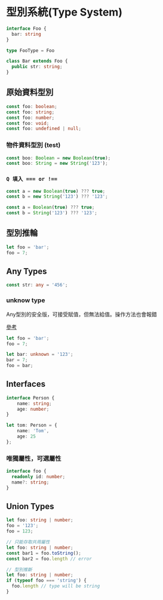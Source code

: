 # 型別系統(Type System)

```ts
interface Foo {
  bar: string
}

type FooType = Foo

class Bar extends Foo {
  public str: string;
}
```

## 原始資料型別

```ts
const foo: boolean;
const foo: string;
const foo: number;
const foo: void;
const foo: undefined | null;
```

### 物件資料型別 (test)

```ts
const boo: Boolean = new Boolean(true);
const boo: String = new String('123');
```

### `Q 填入 === or !==`

```js
const a = new Boolean(true) ??? true;
const b = new String('123') ??? '123';

const a = Boolean(true) ??? true;
const b = String('123') ??? '123';
```

## 型別推輪

```ts
let foo = 'bar';
foo = 7;
```

## Any Types

```ts
const str: any = '456';
```

### unknow type

Any型別的安全版，可接受賦值，但無法給值。操作方法也會報錯

[參考](https://ithelp.ithome.com.tw/articles/10223315)

```ts
let foo = 'bar';
foo = 7;

let bar: unknown = '123';
bar = 7;
foo = bar;
```

## Interfaces

```ts
interface Person {
    name: string;
    age: number;
}

let tom: Person = {
    name: 'Tom',
    age: 25
};
```

### 唯獨屬性，可選屬性

```ts
interface foo {
  readonly id: number;
  name?: string;
}
```

## Union Types

```ts
let foo: string | number;
foo = '123';
foo = 123;
```

```ts
// 只能存取共用屬性
let foo: string | number;
const bar1 = foo.toString();
const bar2 = foo.length // error
```

```ts
// 型別推斷
let foo: string | number;
if (typeof foo === 'string') {
  foo.length // type will be string
}
```